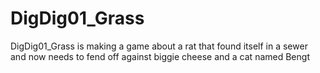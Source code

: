 # DigDig01_Grass
DigDig01_Grass is making a game about a rat that found itself in a sewer and now needs to fend off against biggie cheese and a cat named Bengt
